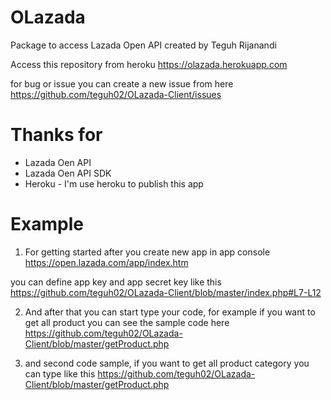 # OLazada
Package to access Lazada Open API created by Teguh Rijanandi

Access this repository from heroku
https://olazada.herokuapp.com

for bug or issue you can create a new issue from here
https://github.com/teguh02/OLazada-Client/issues

# Thanks for
<ul>
    <li>Lazada Oen API</li>
    <li>Lazada Oen API SDK</li>
    <li>Heroku - I'm use heroku to publish this app</li>
</ul>

# Example

1. For getting started after you create new app in app console
https://open.lazada.com/app/index.htm

you can define app key and app secret key like this
https://github.com/teguh02/OLazada-Client/blob/master/index.php#L7-L12

2. And after that you can start type your code, for example if you want to get all product you can see the sample code here
https://github.com/teguh02/OLazada-Client/blob/master/getProduct.php

3. and second code sample, if you want to get all product category you can type like this
https://github.com/teguh02/OLazada-Client/blob/master/getProduct.php